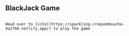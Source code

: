 ## BlackJack Game
````

Head over to [site](https://sparkling-croquembouche-4a2768.netlify.app/) to play the game


